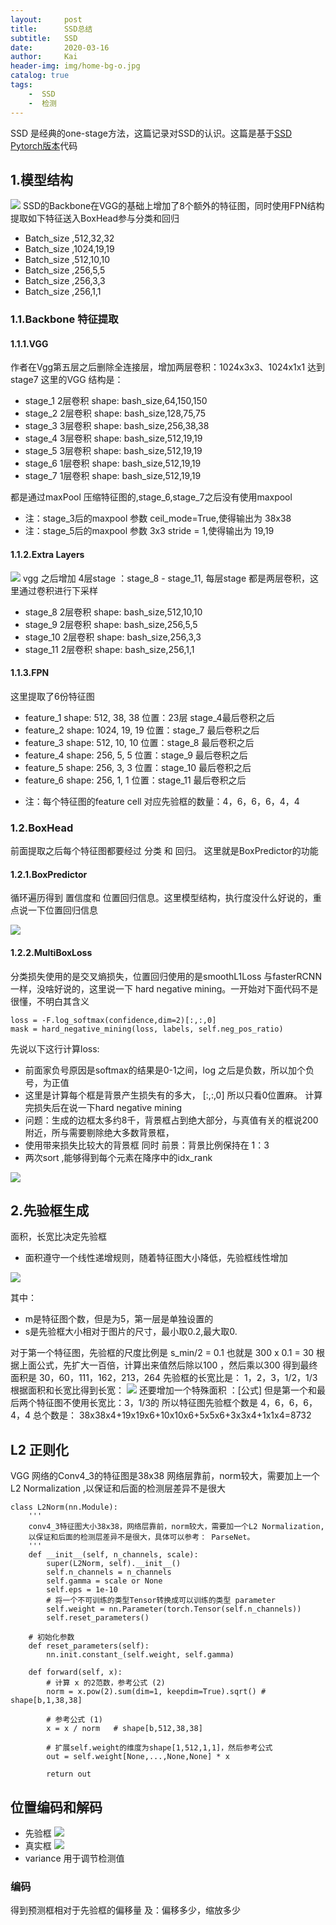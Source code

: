 ```yaml
---
layout:     post
title:      SSD总结
subtitle:   SSD
date:       2020-03-16
author:     Kai
header-img: img/home-bg-o.jpg
catalog: true
tags:
    -  SSD 
    -  检测
---
```


SSD 是经典的one-stage方法，这篇记录对SSD的认识。这篇是基于[SSD Pytorch版本](https://github.com/lufficc/SSD)代码 

## 1.模型结构
<img src="{{ site.baseurl }}/img/2020-3-16-SSD/SSD_str.png" /> 
SSD的Backbone在VGG的基础上增加了8个额外的特征图，同时使用FPN结构 提取如下特征送入BoxHead参与分类和回归

- Batch_size ,512,32,32 
- Batch_size ,1024,19,19 
- Batch_size ,512,10,10 
- Batch_size ,256,5,5 
- Batch_size ,256,3,3 
- Batch_size ,256,1,1 

### 1.1.Backbone 特征提取

#### 1.1.1.VGG
作者在Vgg第五层之后删除全连接层，增加两层卷积：1024x3x3、1024x1x1 达到 stage7
这里的VGG 结构是：

- stage_1 2层卷积  shape:  bash_size,64,150,150
- stage_2 2层卷积  shape:  bash_size,128,75,75
- stage_3 3层卷积  shape:  bash_size,256,38,38
- stage_4 3层卷积  shape:  bash_size,512,19,19
- stage_5 3层卷积  shape:  bash_size,512,19,19
- stage_6 1层卷积  shape:  bash_size,512,19,19
- stage_7 1层卷积  shape:  bash_size,512,19,19

都是通过maxPool 压缩特征图的,stage_6,stage_7之后没有使用maxpool
* 注：stage_3后的maxpool 参数 ceil_mode=True,使得输出为 38x38
* 注：stage_5后的maxpool 参数 3x3 stride = 1,使得输出为 19,19
#### 1.1.2.Extra Layers
<img src="{{ site.baseurl }}/img/2020-3-16-SSD/ExtraLayers.jpg" />
vgg 之后增加 4层stage ：stage_8 - stage_11, 每层stage 都是两层卷积，这里通过卷积进行下采样

- stage_8  2层卷积  shape:  bash_size,512,10,10
- stage_9  2层卷积  shape:  bash_size,256,5,5
- stage_10 2层卷积  shape:  bash_size,256,3,3
- stage_11 2层卷积  shape:  bash_size,256,1,1

#### 1.1.3.FPN
这里提取了6份特征图

- feature_1 shape: 512, 38, 38   位置：23层 stage_4最后卷积之后
- feature_2 shape: 1024, 19, 19  位置：stage_7 最后卷积之后
- feature_3 shape: 512, 10, 10   位置：stage_8 最后卷积之后
- feature_4 shape: 256, 5, 5     位置：stage_9 最后卷积之后
- feature_5 shape: 256, 3, 3     位置：stage_10 最后卷积之后
- feature_6 shape: 256, 1, 1     位置：stage_11 最后卷积之后

* 注：每个特征图的feature cell 对应先验框的数量：4，6，6，6，4，4

### 1.2.BoxHead

前面提取之后每个特征图都要经过 分类 和 回归。 这里就是BoxPredictor的功能

#### 1.2.1.BoxPredictor
循环遍历得到 置信度和 位置回归信息。这里模型结构，执行度没什么好说的，重点说一下位置回归信息

<img src="{{ site.baseurl }}/img/2020-3-16-SSD/BoxHead.jpg" />


#### 1.2.2.MultiBoxLoss
分类损失使用的是交叉熵损失，位置回归使用的是smoothL1Loss 与fasterRCNN一样，没啥好说的，这里说一下 hard negative mining。一开始对下面代码不是很懂，不明白其含义
```
loss = -F.log_softmax(confidence,dim=2)[:,:,0]
mask = hard_negative_mining(loss, labels, self.neg_pos_ratio)
```
先说以下这行计算loss:
- 前面家负号原因是softmax的结果是0-1之间，log 之后是负数，所以加个负号，为正值
- 这里是计算每个框是背景产生损失有的多大， [:,:,0] 所以只看0位置麻。
计算完损失后在说一下hard negative mining 
- 问题：生成的边框太多约8千，背景框占到绝大部分，与真值有关的框说200附近，所与需要剔除绝大多数背景框，
- 使用带来损失比较大的背景框 同时 前景：背景比例保持在 1：3
- 两次sort ,能够得到每个元素在降序中的idx_rank
<img src="{{ site.baseurl }}/img/2020-3-16-SSD/rank.jpg" />

## 2.先验框生成
面积，长宽比决定先验框

- 面积遵守一个线性递增规则，随着特征图大小降低，先验框线性增加 
<img src="{{ site.baseurl }}/img/2020-3-16-SSD/box_fun.svg" />

其中：
* m是特征图个数，但是为5，第一层是单独设置的
* s是先验框大小相对于图片的尺寸，最小取0.2,最大取0.

对于第一个特征图，先验框的尺度比例是 s_min/2 = 0.1 也就是 300 x 0.1 = 30
根据上面公式，先扩大一百倍，计算出来值然后除以100 ，然后乘以300 得到最终面积是 30，60，111，162，213，264
先验框的长宽比是： 1，2，3，1/2，1/3
根据面积和长宽比得到长宽：
<img src="{{ site.baseurl }}/img/2020-3-16-SSD/w_and_l.svg" />
还要增加一个特殊面积 ：[公式]
但是第一个和最后两个特征图不使用长宽比：3，1/3的
所以特征图先验框个数是 4，6，6，6，4，4
总个数是： 38x38x4+19x19x6+10x10x6+5x5x6+3x3x4+1x1x4=8732

## L2 正则化
VGG 网络的Conv4_3的特征图是38x38 网络层靠前，norm较大，需要加上一个L2 Normalization ,以保证和后面的检测层差异不是很大

```
class L2Norm(nn.Module):
    '''
    conv4_3特征图大小38x38，网络层靠前，norm较大，需要加一个L2 Normalization,
    以保证和后面的检测层差异不是很大，具体可以参考： ParseNet。
    '''
    def __init__(self, n_channels, scale):
        super(L2Norm, self).__init__()
        self.n_channels = n_channels
        self.gamma = scale or None
        self.eps = 1e-10
        # 将一个不可训练的类型Tensor转换成可以训练的类型 parameter
        self.weight = nn.Parameter(torch.Tensor(self.n_channels))
        self.reset_parameters()

    # 初始化参数    
    def reset_parameters(self):
        nn.init.constant_(self.weight, self.gamma)

    def forward(self, x):
        # 计算 x 的2范数，参考公式 (2)
        norm = x.pow(2).sum(dim=1, keepdim=True).sqrt() # shape[b,1,38,38]

        # 参考公式 (1)
        x = x / norm   # shape[b,512,38,38]

        # 扩展self.weight的维度为shape[1,512,1,1]，然后参考公式
        out = self.weight[None,...,None,None] * x

        return out
```

## 位置编码和解码
- 先验框 <img src="{{ site.baseurl }}/img/2020-3-16-SSD/anchor.svg" />
- 真实框 <img src="{{ site.baseurl }}/img/2020-3-16-SSD/box.svg" />
- variance 用于调节检测值

### 编码
得到预测框相对于先验框的偏移量 及：偏移多少，缩放多少
